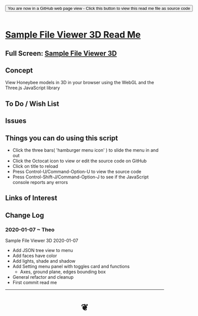 
<span style=display:none; >[You are now in a GitHub source code view - click this link to view Read Me file as a web page]( https://www.ladybug.tools/spider/#sandbox/honeybee-model/sample-file-viewer-3d/README.md "View file as a web page." ) </span>

<div><input type=button class = "btn btn-secondary btn-sm" onclick=window.location.href="https://github.com/ladybug-tools/spider/tree/master/sandbox/honeybee-model/sample-file-viewer-3d/README.md"
value="You are now in a GitHub web page view - Click this button to view this read me file as source code" ></div>

<br>

# [Sample File Viewer 3D Read Me]( #README.md )

<!--
<iframe src=https://www.ladybug.tools/spider/xxxxx/xxxxx.html width=100% height=500px >Iframes are not viewable in GitHub source code views</iframe>
_<small>Sample File Viewer 3D</small>_
-->

## Full Screen: [Sample File Viewer 3D]( https://www.ladybug.tools/spider/sandbox/honeybee-model/sample-file-viewer-3d/index.html )


## Concept

View Honeybee models in 3D in your browser using the WebGL and the Three.js JavaScript library

## To Do / Wish List


## Issues


## Things you can do using this script

* Click the three bars( 'hamburger menu icon' ) to slide the menu in and out
* Click the Octocat icon to view or edit the source code on GitHub
* Click on title to reload
* Press Control-U/Command-Option-U to view the source code
* Press Control-Shift-J/Command-Option-J to see if the JavaScript console reports any errors


## Links of Interest


## Change Log

### 2020-01-07 ~ Theo

Sample File Viewer 3D 2020-01-07

* Add JSON tree view to menu
* Add faces have color
* Add lights, shade and shadow
* Add Setting menu panel with toggles card and functions
	* Axes, ground plane, edges bounding box
* General refactor and cleanup
* First commit read me


***

# <center title="hello!" ><a href=javascript:window.scrollTo(0,0); style=text-decoration:none; > ❦ </a></center>

